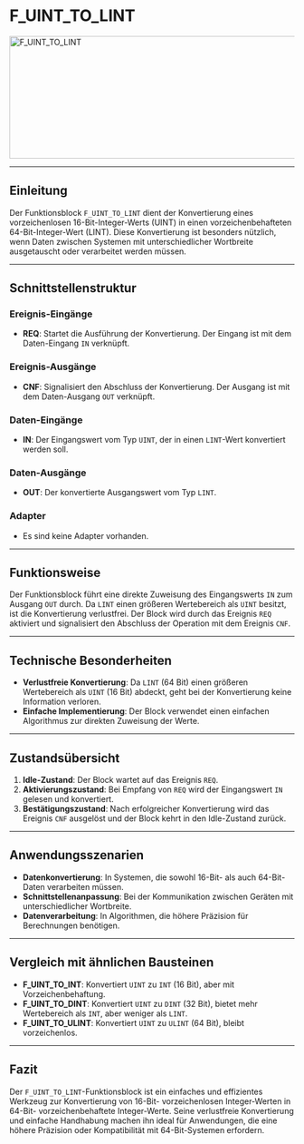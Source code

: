 # F_UINT_TO_LINT

<img width="1436" height="216" alt="F_UINT_TO_LINT" src="https://github.com/user-attachments/assets/8f25baa4-d194-4dfd-887d-b962e086c413" />

* * * * * * * * * *
## Einleitung
Der Funktionsblock `F_UINT_TO_LINT` dient der Konvertierung eines vorzeichenlosen 16-Bit-Integer-Werts (UINT) in einen vorzeichenbehafteten 64-Bit-Integer-Wert (LINT). Diese Konvertierung ist besonders nützlich, wenn Daten zwischen Systemen mit unterschiedlicher Wortbreite ausgetauscht oder verarbeitet werden müssen.

* * * * * * * * * *
## Schnittstellenstruktur

### **Ereignis-Eingänge**
- **REQ**: Startet die Ausführung der Konvertierung. Der Eingang ist mit dem Daten-Eingang `IN` verknüpft.

### **Ereignis-Ausgänge**
- **CNF**: Signalisiert den Abschluss der Konvertierung. Der Ausgang ist mit dem Daten-Ausgang `OUT` verknüpft.

### **Daten-Eingänge**
- **IN**: Der Eingangswert vom Typ `UINT`, der in einen `LINT`-Wert konvertiert werden soll.

### **Daten-Ausgänge**
- **OUT**: Der konvertierte Ausgangswert vom Typ `LINT`.

### **Adapter**
- Es sind keine Adapter vorhanden.

* * * * * * * * * *
## Funktionsweise
Der Funktionsblock führt eine direkte Zuweisung des Eingangswerts `IN` zum Ausgang `OUT` durch. Da `LINT` einen größeren Wertebereich als `UINT` besitzt, ist die Konvertierung verlustfrei. Der Block wird durch das Ereignis `REQ` aktiviert und signalisiert den Abschluss der Operation mit dem Ereignis `CNF`.

* * * * * * * * * *
## Technische Besonderheiten
- **Verlustfreie Konvertierung**: Da `LINT` (64 Bit) einen größeren Wertebereich als `UINT` (16 Bit) abdeckt, geht bei der Konvertierung keine Information verloren.
- **Einfache Implementierung**: Der Block verwendet einen einfachen Algorithmus zur direkten Zuweisung der Werte.

* * * * * * * * * *
## Zustandsübersicht
1. **Idle-Zustand**: Der Block wartet auf das Ereignis `REQ`.
2. **Aktivierungszustand**: Bei Empfang von `REQ` wird der Eingangswert `IN` gelesen und konvertiert.
3. **Bestätigungszustand**: Nach erfolgreicher Konvertierung wird das Ereignis `CNF` ausgelöst und der Block kehrt in den Idle-Zustand zurück.

* * * * * * * * * *
## Anwendungsszenarien
- **Datenkonvertierung**: In Systemen, die sowohl 16-Bit- als auch 64-Bit-Daten verarbeiten müssen.
- **Schnittstellenanpassung**: Bei der Kommunikation zwischen Geräten mit unterschiedlicher Wortbreite.
- **Datenverarbeitung**: In Algorithmen, die höhere Präzision für Berechnungen benötigen.

* * * * * * * * * *
## Vergleich mit ähnlichen Bausteinen
- **F_UINT_TO_INT**: Konvertiert `UINT` zu `INT` (16 Bit), aber mit Vorzeichenbehaftung.
- **F_UINT_TO_DINT**: Konvertiert `UINT` zu `DINT` (32 Bit), bietet mehr Wertebereich als `INT`, aber weniger als `LINT`.
- **F_UINT_TO_ULINT**: Konvertiert `UINT` zu `ULINT` (64 Bit), bleibt vorzeichenlos.

* * * * * * * * * *
## Fazit
Der `F_UINT_TO_LINT`-Funktionsblock ist ein einfaches und effizientes Werkzeug zur Konvertierung von 16-Bit- vorzeichenlosen Integer-Werten in 64-Bit- vorzeichenbehaftete Integer-Werte. Seine verlustfreie Konvertierung und einfache Handhabung machen ihn ideal für Anwendungen, die eine höhere Präzision oder Kompatibilität mit 64-Bit-Systemen erfordern.
